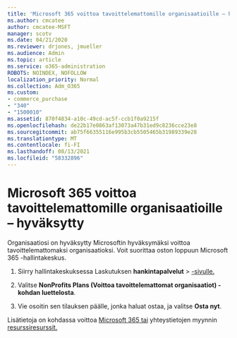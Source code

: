 ```yaml
---
title: 'Microsoft 365 voittoa tavoittelemattomille organisaatioille – hyväksytty '
ms.author: cmcatee
author: cmcatee-MSFT
manager: scotv
ms.date: 04/21/2020
ms.reviewer: drjones, jmueller
ms.audience: Admin
ms.topic: article
ms.service: o365-administration
ROBOTS: NOINDEX, NOFOLLOW
localization_priority: Normal
ms.collection: Adm_O365
ms.custom:
- commerce_purchase
- "340"
- "1500010"
ms.assetid: 870f4834-a10c-49cd-ac5f-ccb1f0a9215f
ms.openlocfilehash: de22b17e0863af13073a47b31ed9c8236cce23e8
ms.sourcegitcommit: ab75f66355116e995b3cb5505465b31989339e28
ms.translationtype: MT
ms.contentlocale: fi-FI
ms.lasthandoff: 08/13/2021
ms.locfileid: "58332896"
---
```

# <a name="microsoft-365-for-nonprofits---approved"></a>Microsoft 365 voittoa tavoittelemattomille organisaatioille – hyväksytty

Organisaatiosi on hyväksytty Microsoftin hyväksymäksi voittoa tavoittelemattomaksi organisaatioksi. Voit suorittaa oston loppuun Microsoft 365 -hallintakeskus.

1. Siirry hallintakeskuksessa Laskutuksen **hankintapalvelut** \> [-sivulle.](https://go.microsoft.com/fwlink/p/?linkid=868433)

2. Valitse **NonProfits Plans (Voittoa tavoittelemattomat organisaatiot) -kohdan luettelosta**.

3. Vie osoitin sen tilauksen päälle, jonka haluat ostaa, ja valitse **Osta nyt**.

Lisätietoja on kohdassa voittoa [Microsoft 365 tai](https://www.microsoft.com/nonprofits/microsoft-365) yhteystietojen myynnin [resurssiresurssit.](https://www.microsoft.com/nonprofits/contact-us)
